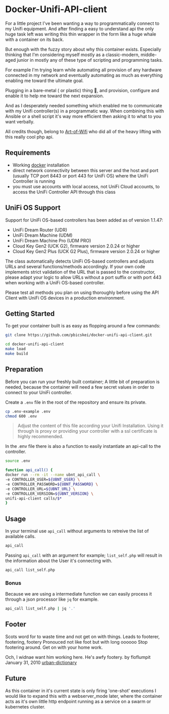 # Docker-Unifi-API-client

For a little project I've been wanting a way to programmatically connect to my Unifi equipment. And after finding a easy to understand api the only huge task left was writing this thin wrapper in the form like a huge whale with a container on its back.

But enough with the fuzzy story about why this container exists.
Especially thinking that I'm considering myself mostly as a classic-modern, middle-aged junior in mostly any of these type of scripting and programming tasks.

For example I'm trying learn while automating all provision of any hardware connected in my network and eventually automating as much as everything enabling me toward the ultimate goal.

Plugging in a bare-metal ( or plastic) thing 🤖, and provision, configure and enable it to help me toward the next expansion.

And as I desperately needed something which enabled me to communicate with my Unifi controller(s) in a programmatic way. When combining this with Ansible or a shell script it's way more efficient then asking it to what to you want verbally.

All credits though, belong to [Art-of-Wifi](https://github.com/Art-of-WiFi) who did all of the heavy lifting with this really cool php api.

## Requirements

* Working [docker](https://get.docker.com) installation
* direct network connectivity between this server and the host and port (usually TCP port 8443 or port 443 for UniFi OS) where the UniFi Controller is running
* you must use accounts with local access, not UniFi Cloud accounts, to access the UniFi Controller API through this class

## UniFi OS Support

Support for UniFi OS-based controllers has been added as of version 1.1.47:

* UniFi Dream Router (UDR)
* UniFi Dream Machine (UDM)
* UniFi Dream Machine Pro (UDM PRO)
* Cloud Key Gen2 (UCK G2), firmware version 2.0.24 or higher
* Cloud Key Gen2 Plus (UCK G2 Plus), firmware version 2.0.24 or higher

The class automatically detects UniFi OS-based controllers and adjusts URLs and several functions/methods accordingly.
If your own code implements strict validation of the URL that is passed to the constructor, please adapt your
logic to allow URLs without a port suffix or with port 443 when working with a UniFi OS-based controller.

Please test all methods you plan on using thoroughly before using the API Client with
UniFi OS devices in a production environment.

## Getting Started

To get your container built is as easy as flopping around a few commands:

```bash
git clone https://github.com/pbicskei/docker-unifi-api-client.git

cd docker-unifi-api-client
make load
make build
```

## Preparation

Before you can run your freshly built container; A little bit of preparation is needed, because the container will need a few secret values in order to connect to your UniFi controller.

Create a `.env` file in the root of the repository and ensure its private.

```bash
cp .env-example .env
chmod 600 .env
```

> Adjust the content of this file according your Unifi Installation.
> Using it through is proxy or providing your controller with a ssl certificate is highly recommended.

In the .env file there is also a function to easily instantiate an api-call to the controller.

```bash
source .env
```

```bash
function api_call() {
docker run --rm -it --name ubnt_api_call \
-e CONTROLLER_USER=${UBNT_USER} \
-e CONTROLLER_PASSWORD=${UBNT_PASSWORD} \
-e CONTROLLER_URL=${UBNT_URL} \
-e CONTROLLER_VERSION=${UBNT_VERSION} \
unifi-api-client calls/$*
}
```

## Usage

In your terminal use `api_call` without arguments to retreive the list of available calls.

```bash
api_call
```

Passing `api_call` with an argument for example; `list_self.php` will result in the information about the User it's connecting with.

```bash
api_call list_self.php
```

### Bonus

Because we are using a intermediate function we can easily process it through a json processor like `jq` for example.

```bash
api_call list_self.php | jq '.'
```

## Footer

Scots word for to waste time and not get on with things. Leads to footerer, footering, footery Pronouced not like foot but with long oooooo
Stop footering around. Get on with your home work.

Och, I widnae want him working here. He's awfy footery.
by floflumpit January 31, 2010
[urban-dictionary](https://www.urbandictionary.com/define.php?term=Footer)

## Future

As this container in it's current state is only firing 'one-shot' executions I would like to expand this with a webserver_mode later, where the container acts as it's own little http endpoint running as a service on a swarm or kubernetes cluster.
